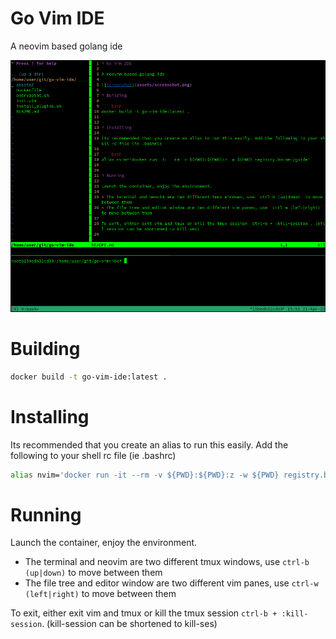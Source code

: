 # Go Vim IDE

A neovim based golang ide

![Screenshot](assets/screenshot.png)

# Building

``` bash
docker build -t go-vim-ide:latest .
```

# Installing

Its recommended that you create an alias to run this easily. Add the following to your shell rc file (ie .bashrc)

``` bash
alias nvim='docker run -it --rm -v ${PWD}:${PWD}:z -w ${PWD} registry.botnet/goide'
```

# Running

Launch the container, enjoy the environment.

* The terminal and neovim are two different tmux windows, use `ctrl-b (up|down)` to move between them
* The file tree and editor window are two different vim panes, use `ctrl-w (left|right)` to move between them

To exit, either exit vim and tmux or kill the tmux session `ctrl-b + :kill-session`. (kill-session can be shortened to kill-ses)

